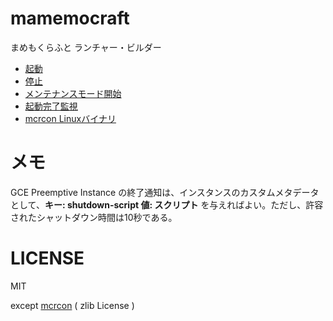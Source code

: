 # mamemocraft

まめもくらふと ランチャー・ビルダー

* [起動](bin/run.sh)
* [停止](bin/stop.sh)
* [メンテナンスモード開始](bin/maintenance.sh)
* [起動完了監視](bin/launch_watcher.sh)
* [mcrcon Linuxバイナリ](bin/mcrcon)

# メモ

GCE Preemptive Instance の終了通知は、インスタンスのカスタムメタデータとして、**キー: shutdown-script 値: スクリプト** を与えればよい。ただし、許容されたシャットダウン時間は10秒である。

# LICENSE

MIT

except [mcrcon](https://github.com/Tiiffi/mcrcon) ( zlib License )

